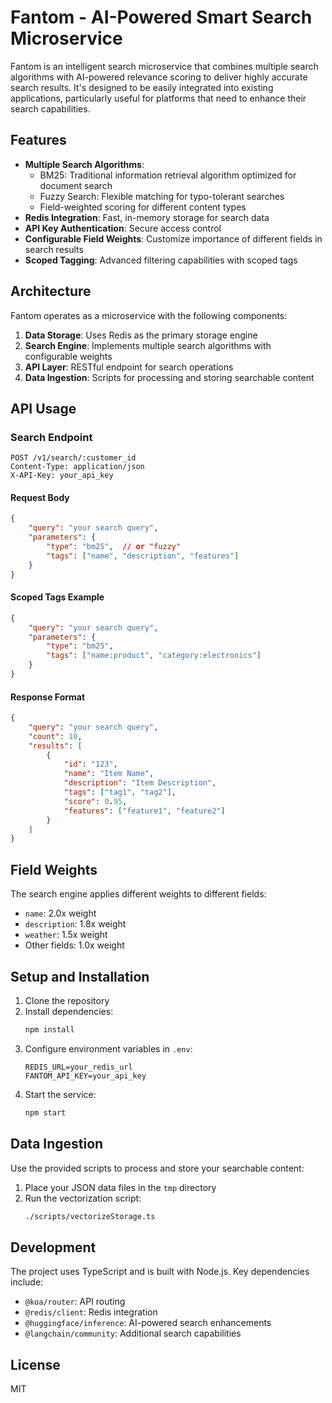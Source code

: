 # Fantom - AI-Powered Smart Search Microservice

Fantom is an intelligent search microservice that combines multiple search algorithms with AI-powered relevance scoring to deliver highly accurate search results. It's designed to be easily integrated into existing applications, particularly useful for platforms that need to enhance their search capabilities.

## Features

- **Multiple Search Algorithms**:
  - BM25: Traditional information retrieval algorithm optimized for document search
  - Fuzzy Search: Flexible matching for typo-tolerant searches
  - Field-weighted scoring for different content types
- **Redis Integration**: Fast, in-memory storage for search data
- **API Key Authentication**: Secure access control
- **Configurable Field Weights**: Customize importance of different fields in search results
- **Scoped Tagging**: Advanced filtering capabilities with scoped tags

## Architecture

Fantom operates as a microservice with the following components:

1. **Data Storage**: Uses Redis as the primary storage engine
2. **Search Engine**: Implements multiple search algorithms with configurable weights
3. **API Layer**: RESTful endpoint for search operations
4. **Data Ingestion**: Scripts for processing and storing searchable content

## API Usage

### Search Endpoint

```http
POST /v1/search/:customer_id
Content-Type: application/json
X-API-Key: your_api_key
```

#### Request Body

```json
{
    "query": "your search query",
    "parameters": {
        "type": "bm25",  // or "fuzzy"
        "tags": ["name", "description", "features"]
    }
}
```

#### Scoped Tags Example

```json
{
    "query": "your search query",
    "parameters": {
        "type": "bm25",
        "tags": ["name:product", "category:electronics"]
    }
}
```

#### Response Format

```json
{
    "query": "your search query",
    "count": 10,
    "results": [
        {
            "id": "123",
            "name": "Item Name",
            "description": "Item Description",
            "tags": ["tag1", "tag2"],
            "score": 0.95,
            "features": ["feature1", "feature2"]
        }
    ]
}
```

## Field Weights

The search engine applies different weights to different fields:

- `name`: 2.0x weight
- `description`: 1.8x weight
- `weather`: 1.5x weight
- Other fields: 1.0x weight

## Setup and Installation

1. Clone the repository
2. Install dependencies:
   ```bash
   npm install
   ```
3. Configure environment variables in `.env`:
   ```
   REDIS_URL=your_redis_url
   FANTOM_API_KEY=your_api_key
   ```
4. Start the service:
   ```bash
   npm start
   ```

## Data Ingestion

Use the provided scripts to process and store your searchable content:

1. Place your JSON data files in the `tmp` directory
2. Run the vectorization script:
   ```bash
   ./scripts/vectorizeStorage.ts
   ```

## Development

The project uses TypeScript and is built with Node.js. Key dependencies include:

- `@koa/router`: API routing
- `@redis/client`: Redis integration
- `@huggingface/inference`: AI-powered search enhancements
- `@langchain/community`: Additional search capabilities

## License

MIT
